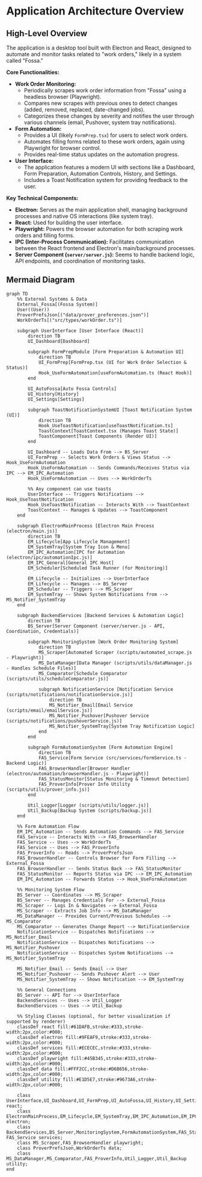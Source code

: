 # Application Architecture Overview

## High-Level Overview

The application is a desktop tool built with Electron and React, designed to automate and monitor tasks related to "work orders," likely in a system called "Fossa."

**Core Functionalities:**

*   **Work Order Monitoring:**
    *   Periodically scrapes work order information from "Fossa" using a headless browser (Playwright).
    *   Compares new scrapes with previous ones to detect changes (added, removed, replaced, date-changed jobs).
    *   Categorizes these changes by severity and notifies the user through various channels (email, Pushover, system tray notifications).
*   **Form Automation:**
    *   Provides a UI (likely `FormPrep.tsx`) for users to select work orders.
    *   Automates filling forms related to these work orders, again using Playwright for browser control.
    *   Provides real-time status updates on the automation progress.
*   **User Interface:**
    *   The application features a modern UI with sections like a Dashboard, Form Preparation, Automation Controls, History, and Settings.
    *   Includes a Toast Notification system for providing feedback to the user.

**Key Technical Components:**

*   **Electron:** Serves as the main application shell, managing background processes and native OS interactions (like system tray).
*   **React:** Used for building the user interface.
*   **Playwright:** Powers the browser automation for both scraping work orders and filling forms.
*   **IPC (Inter-Process Communication):** Facilitates communication between the React frontend and Electron's main/background processes.
*   **Server Component (`server/server.js`):** Seems to handle backend logic, API endpoints, and coordination of monitoring tasks.

## Mermaid Diagram

```mermaid
graph TD
    %% External Systems & Data
    External_Fossa[(Fossa System)]
    User((User))
    ProverPrefsJson[("data/prover_preferences.json")]
    WorkOrderTs[("src/types/workOrder.ts")]

    subgraph UserInterface [User Interface (React)]
        direction TB
        UI_Dashboard[Dashboard]
        
        subgraph FormPrepModule [Form Preparation & Automation UI]
            direction TB
            UI_FormPrep[FormPrep.tsx (UI for Work Order Selection & Status)]
            Hook_UseFormAutomation[useFormAutomation.ts (React Hook)]
        end

        UI_AutoFossa[Auto Fossa Controls]
        UI_History[History]
        UI_Settings[Settings]

        subgraph ToastNotificationSystemUI [Toast Notification System (UI)]
            direction TB
            Hook_UseToastNotification[useToastNotification.ts]
            ToastContext[ToastContext.tsx (Manages Toast State)]
            ToastComponent[Toast Components (Render UI)]
        end
        
        UI_Dashboard -- Loads Data From --> BS_Server
        UI_FormPrep -- Selects Work Orders & Views Status --> Hook_UseFormAutomation
        Hook_UseFormAutomation -- Sends Commands/Receives Status via IPC --> EM_IPC_Automation
        Hook_UseFormAutomation -- Uses --> WorkOrderTs
        
        %% Any component can use toasts
        UserInterface -- Triggers Notifications --> Hook_UseToastNotification
        Hook_UseToastNotification -- Interacts With --> ToastContext
        ToastContext -- Manages & Updates --> ToastComponent
    end

    subgraph ElectronMainProcess [Electron Main Process (electron/main.js)]
        direction TB
        EM_Lifecycle[App Lifecycle Management]
        EM_SystemTray[System Tray Icon & Menu]
        EM_IPC_Automation[IPC for Automation (electron/ipc/automationIpc.js)]
        EM_IPC_General[General IPC Host]
        EM_Scheduler[Scheduled Task Runner (for Monitoring)]
        
        EM_Lifecycle -- Initializes --> UserInterface
        EM_Lifecycle -- Manages --> BS_Server
        EM_Scheduler -- Triggers --> MS_Scraper
        EM_SystemTray -- Shows System Notifications from --> MS_Notifier_SystemTray
    end

    subgraph BackendServices [Backend Services & Automation Logic]
        direction TB
        BS_Server[Server Component (server/server.js - API, Coordination, Credentials)]
        
        subgraph MonitoringSystem [Work Order Monitoring System]
            direction TB
            MS_Scraper[Automated Scraper (scripts/automated_scrape.js - Playwright)]
            MS_DataManager[Data Manager (scripts/utils/dataManager.js - Handles Schedule Files)]
            MS_Comparator[Schedule Comparator (scripts/utils/scheduleComparator.js)]
            
            subgraph NotificationService [Notification Service (scripts/notifications/notificationService.js)]
                direction TB
                MS_Notifier_Email[Email Service (scripts/email/emailService.js)]
                MS_Notifier_Pushover[Pushover Service (scripts/notifications/pushoverService.js)]
                MS_Notifier_SystemTray[System Tray Notification Logic]
            end
        end

        subgraph FormAutomationSystem [Form Automation Engine]
            direction TB
            FAS_Service[Form Service (src/services/formService.ts - Backend Logic)]
            FAS_BrowserHandler[Browser Handler (electron/automation/browserHandler.js - Playwright)]
            FAS_StatusMonitor[Status Monitoring & Timeout Detection]
            FAS_ProverInfo[Prover Info Utility (scripts/utils/prover_info.js)]
        end
        
        Util_Logger[Logger (scripts/utils/logger.js)]
        Util_Backup[Backup System (scripts/backup.js)]
    end

    %% Form Automation Flow
    EM_IPC_Automation -- Sends Automation Commands --> FAS_Service
    FAS_Service -- Interacts With --> FAS_BrowserHandler
    FAS_Service -- Uses --> WorkOrderTs
    FAS_Service -- Uses --> FAS_ProverInfo
    FAS_ProverInfo -- Reads --> ProverPrefsJson
    FAS_BrowserHandler -- Controls Browser for Form Filling --> External_Fossa
    FAS_BrowserHandler -- Sends Status Back --> FAS_StatusMonitor
    FAS_StatusMonitor -- Reports Status via IPC --> EM_IPC_Automation
    EM_IPC_Automation -- Forwards Status --> Hook_UseFormAutomation

    %% Monitoring System Flow
    BS_Server -- Coordinates --> MS_Scraper
    BS_Server -- Manages Credentials For --> External_Fossa
    MS_Scraper -- Logs In & Navigates --> External_Fossa
    MS_Scraper -- Extracts Job Info --> MS_DataManager
    MS_DataManager -- Provides Current/Previous Schedules --> MS_Comparator
    MS_Comparator -- Generates Change Report --> NotificationService
    NotificationService -- Dispatches Notifications --> MS_Notifier_Email
    NotificationService -- Dispatches Notifications --> MS_Notifier_Pushover
    NotificationService -- Dispatches System Notifications --> MS_Notifier_SystemTray
    
    MS_Notifier_Email -- Sends Email --> User
    MS_Notifier_Pushover -- Sends Pushover Alert --> User
    MS_Notifier_SystemTray -- Shows Notification --> EM_SystemTray

    %% General Connections
    BS_Server -- API for --> UserInterface
    BackendServices -- Uses --> Util_Logger
    BackendServices -- Uses --> Util_Backup

    %% Styling Classes (optional, for better visualization if supported by renderer)
    classDef react fill:#61DAFB,stroke:#333,stroke-width:2px,color:#000;
    classDef electron fill:#9FEAF9,stroke:#333,stroke-width:2px,color:#000;
    classDef services fill:#ECECEC,stroke:#333,stroke-width:2px,color:#000;
    classDef playwright fill:#45B345,stroke:#333,stroke-width:2px,color:#000;
    classDef data fill:#FFF2CC,stroke:#D6B656,stroke-width:2px,color:#000;
    classDef utility fill:#E1D5E7,stroke:#9673A6,stroke-width:2px,color:#000;

    class UserInterface,UI_Dashboard,UI_FormPrep,UI_AutoFossa,UI_History,UI_Settings,ToastNotificationSystemUI,Hook_UseFormAutomation,Hook_UseToastNotification,ToastContext,ToastComponent react;
    class ElectronMainProcess,EM_Lifecycle,EM_SystemTray,EM_IPC_Automation,EM_IPC_General,EM_Scheduler electron;
    class BackendServices,BS_Server,MonitoringSystem,FormAutomationSystem,FAS_StatusMonitor,NotificationService,MS_Notifier_Email,MS_Notifier_Pushover,MS_Notifier_SystemTray, FAS_Service services;
    class MS_Scraper,FAS_BrowserHandler playwright;
    class ProverPrefsJson,WorkOrderTs data;
    class MS_DataManager,MS_Comparator,FAS_ProverInfo,Util_Logger,Util_Backup utility;
end
``` 